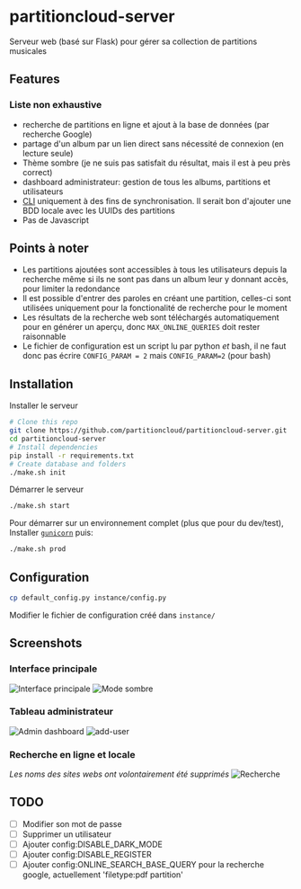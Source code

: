 # partitioncloud-server

Serveur web (basé sur Flask) pour gérer sa collection de partitions musicales

## Features

### Liste non exhaustive
- recherche de partitions en ligne et ajout à la base de données (par recherche Google)
- partage d'un album par un lien direct sans nécessité de connexion (en lecture seule)
- Thème sombre (je ne suis pas satisfait du résultat, mais il est à peu près correct)
- dashboard administrateur: gestion de tous les albums, partitions et utilisateurs
- [CLI](https://github.com/partitioncloud/partitioncloud-cli) uniquement à des fins de synchronisation. Il serait bon d'ajouter une BDD locale avec les UUIDs des partitions
- Pas de Javascript

## Points à noter
- Les partitions ajoutées sont accessibles à tous les utilisateurs depuis la recherche même si ils ne sont pas dans un album leur y donnant accès, pour limiter la redondance
- Il est possible d'entrer des paroles en créant une partition, celles-ci sont utilisées uniquement pour la fonctionalité de recherche pour le moment
- Les résultats de la recherche web sont téléchargés automatiquement pour en générer un aperçu, donc `MAX_ONLINE_QUERIES` doit rester raisonnable
- Le fichier de configuration est un script lu par python *et* bash, il ne faut donc pas écrire `CONFIG_PARAM = 2` mais `CONFIG_PARAM=2` (pour bash)

## Installation

Installer le serveur
```bash
# Clone this repo
git clone https://github.com/partitioncloud/partitioncloud-server.git
cd partitioncloud-server
# Install dependencies
pip install -r requirements.txt
# Create database and folders
./make.sh init
```

Démarrer le serveur
```bash
./make.sh start
```

Pour démarrer sur un environnement complet (plus que pour du dev/test),  
Installer [`gunicorn`](https://github.com/benoitc/gunicorn) puis:
```bash
./make.sh prod
```

## Configuration

```bash
cp default_config.py instance/config.py
```
Modifier le fichier de configuration créé dans `instance/`

## Screenshots

### Interface principale
![Interface principale](https://user-images.githubusercontent.com/67148092/222953263-f779fdc8-b92d-479d-a7d1-1a71ca519a29.png)
![Mode sombre](https://user-images.githubusercontent.com/67148092/222953282-622a3c0b-bdcd-495a-880c-5b12d0f8921c.png)

### Tableau administrateur
![Admin dashboard](https://user-images.githubusercontent.com/67148092/222953310-6f1b1705-8e8f-4e93-b5e3-352f7225af46.png)
![add-user](https://user-images.githubusercontent.com/67148092/222953312-9dd12cc5-c416-4666-a00f-9d429afc13d6.png)

### Recherche en ligne et locale

_Les noms des sites webs ont volontairement été supprimés_
![Recherche](https://user-images.githubusercontent.com/67148092/222953333-db0633d7-3dd4-4405-8d87-8411db630724.png)


## TODO
- [ ] Modifier son mot de passe
- [ ] Supprimer un utilisateur
- [ ] Ajouter config:DISABLE_DARK_MODE
- [ ] Ajouter config:DISABLE_REGISTER
- [ ] Ajouter config:ONLINE_SEARCH_BASE_QUERY pour la recherche google, actuellement 'filetype:pdf partition'
